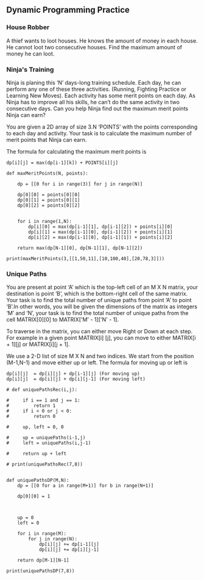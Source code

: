 
## Dynamic Programming Practice

### House Robber

A thief wants to loot houses. He knows the amount of money in each house. He cannot loot two consecutive houses. Find the maximum amount of money he can loot.


### Ninja's Training

Ninja is planing this ‘N’ days-long training schedule. Each day, he can perform any one of these three activities. (Running, Fighting Practice or Learning New Moves). Each activity has some merit points on each day. As Ninja has to improve all his skills, he can’t do the same activity in two consecutive days. Can you help Ninja find out the maximum merit points Ninja can earn?

You are given a 2D array of size 3.N ‘POINTS’ with the points corresponding to each day and activity. Your task is to calculate the maximum number of merit points that Ninja can earn.

The formula for calculating the maximum merit points is

```
dp[i][j] = max(dp[i-1][k]) + POINTS[i][j]
```

```python3
def maxMeritPoints(N, points):
    
    dp = [[0 for i in range(3)] for j in range(N)]
    
    dp[0][0] = points[0][0]
    dp[0][1] = points[0][1]
    dp[0][2] = points[0][2]
    
    
    for i in range(1,N):
        dp[i][0] = max(dp[i-1][1], dp[i-1][2]) + points[i][0]
        dp[i][1] = max(dp[i-1][0], dp[i-1][2]) + points[i][1]
        dp[i][2] = max(dp[i-1][0], dp[i-1][1]) + points[i][2]
        
    return max(dp[N-1][0], dp[N-1][1], dp[N-1][2])
      
print(maxMeritPoints(3,[[1,50,11],[10,100,40],[20,78,3]])) 
```

### Unique Paths

You are present at point ‘A’ which is the top-left cell of an M X N matrix, your destination is point ‘B’, which is the bottom-right cell of the same matrix. Your task is to find the total number of unique paths from point ‘A’ to point ‘B’.In other words, you will be given the dimensions of the matrix as integers ‘M’ and ‘N’, your task is to find the total number of unique paths from the cell MATRIX[0][0] to MATRIX['M' - 1]['N' - 1].

To traverse in the matrix, you can either move Right or Down at each step. For example in a given point MATRIX[i] [j], you can move to either MATRIX[i + 1][j] or MATRIX[i][j + 1].


We use a 2-D list of size M X N and two indices. We start from the position (M-1,N-1) and move either up or left. The formula for moving up or left is
```
dp[i][j]  = dp[i][j] + dp[i-1][j] (For moving up)
dp[i][j]  = dp[i][j] + dp[i][j-1] (For moving left)
```

```python3
# def uniquePathsRec(i,j):
    
#     if i == 1 and j == 1:
#         return 1 
#     if i < 0 or j < 0:
#         return 0
    
#     up, left = 0, 0
    
#     up = uniquePaths(i-1,j)
#     left = uniquePaths(i,j-1)
            
#     return up + left
    
# print(uniquePathsRec(7,8))


def uniquePathsDP(M,N):
    dp = [[0 for a in range(M+1)] for b in range(N+1)]
    
    dp[0][0] = 1
    
    
        
    up = 0
    left = 0
    
    for i in range(M):
        for j in range(N):
            dp[i][j] += dp[i-1][j]
            dp[i][j] += dp[i][j-1]
    
    return dp[M-1][N-1]
    
print(uniquePathsDP(7,8))
```





        

